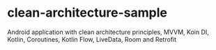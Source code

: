 # clean-architecture-sample
Android application with clean architecture principles, MVVM, Koin DI, Kotlin, Coroutines, Kotlin Flow, LiveData, Room and Retrofit
